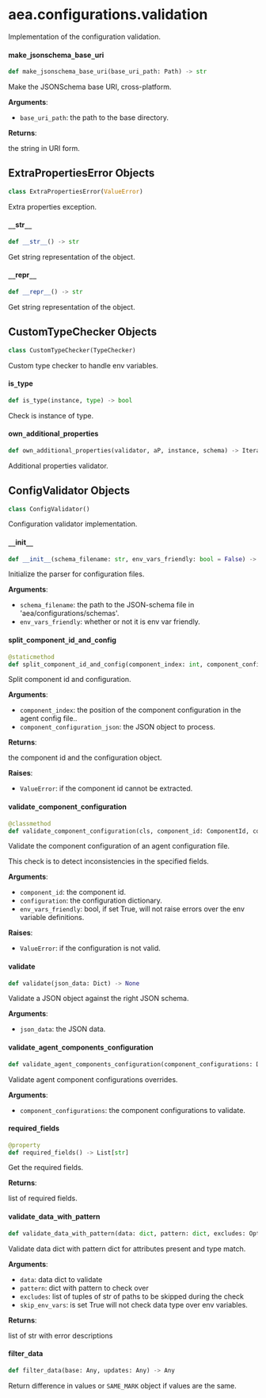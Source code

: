 <a id="aea.configurations.validation"></a>

# aea.configurations.validation

Implementation of the configuration validation.

<a id="aea.configurations.validation.make_jsonschema_base_uri"></a>

#### make`_`jsonschema`_`base`_`uri

```python
def make_jsonschema_base_uri(base_uri_path: Path) -> str
```

Make the JSONSchema base URI, cross-platform.

**Arguments**:

- `base_uri_path`: the path to the base directory.

**Returns**:

the string in URI form.

<a id="aea.configurations.validation.ExtraPropertiesError"></a>

## ExtraPropertiesError Objects

```python
class ExtraPropertiesError(ValueError)
```

Extra properties exception.

<a id="aea.configurations.validation.ExtraPropertiesError.__str__"></a>

#### `__`str`__`

```python
def __str__() -> str
```

Get string representation of the object.

<a id="aea.configurations.validation.ExtraPropertiesError.__repr__"></a>

#### `__`repr`__`

```python
def __repr__() -> str
```

Get string representation of the object.

<a id="aea.configurations.validation.CustomTypeChecker"></a>

## CustomTypeChecker Objects

```python
class CustomTypeChecker(TypeChecker)
```

Custom type checker to handle env variables.

<a id="aea.configurations.validation.CustomTypeChecker.is_type"></a>

#### is`_`type

```python
def is_type(instance, type) -> bool
```

Check is instance of type.

<a id="aea.configurations.validation.own_additional_properties"></a>

#### own`_`additional`_`properties

```python
def own_additional_properties(validator, aP, instance, schema) -> Iterator
```

Additional properties validator.

<a id="aea.configurations.validation.ConfigValidator"></a>

## ConfigValidator Objects

```python
class ConfigValidator()
```

Configuration validator implementation.

<a id="aea.configurations.validation.ConfigValidator.__init__"></a>

#### `__`init`__`

```python
def __init__(schema_filename: str, env_vars_friendly: bool = False) -> None
```

Initialize the parser for configuration files.

**Arguments**:

- `schema_filename`: the path to the JSON-schema file in 'aea/configurations/schemas'.
- `env_vars_friendly`: whether or not it is env var friendly.

<a id="aea.configurations.validation.ConfigValidator.split_component_id_and_config"></a>

#### split`_`component`_`id`_`and`_`config

```python
@staticmethod
def split_component_id_and_config(component_index: int, component_configuration_json: Dict) -> ComponentId
```

Split component id and configuration.

**Arguments**:

- `component_index`: the position of the component configuration in the agent config file..
- `component_configuration_json`: the JSON object to process.

**Returns**:

the component id and the configuration object.

**Raises**:

- `ValueError`: if the component id cannot be extracted.

<a id="aea.configurations.validation.ConfigValidator.validate_component_configuration"></a>

#### validate`_`component`_`configuration

```python
@classmethod
def validate_component_configuration(cls, component_id: ComponentId, configuration: Dict, env_vars_friendly: bool = False) -> None
```

Validate the component configuration of an agent configuration file.

This check is to detect inconsistencies in the specified fields.

**Arguments**:


- `component_id`: the component id.
- `configuration`: the configuration dictionary.
- `env_vars_friendly`: bool, if set True, will not raise errors over the env variable definitions.

**Raises**:

- `ValueError`: if the configuration is not valid.

<a id="aea.configurations.validation.ConfigValidator.validate"></a>

#### validate

```python
def validate(json_data: Dict) -> None
```

Validate a JSON object against the right JSON schema.

**Arguments**:

- `json_data`: the JSON data.

<a id="aea.configurations.validation.ConfigValidator.validate_agent_components_configuration"></a>

#### validate`_`agent`_`components`_`configuration

```python
def validate_agent_components_configuration(component_configurations: Dict) -> None
```

Validate agent component configurations overrides.

**Arguments**:

- `component_configurations`: the component configurations to validate.

<a id="aea.configurations.validation.ConfigValidator.required_fields"></a>

#### required`_`fields

```python
@property
def required_fields() -> List[str]
```

Get the required fields.

**Returns**:

list of required fields.

<a id="aea.configurations.validation.validate_data_with_pattern"></a>

#### validate`_`data`_`with`_`pattern

```python
def validate_data_with_pattern(data: dict, pattern: dict, excludes: Optional[List[Tuple[str]]] = None, skip_env_vars: bool = False) -> List[str]
```

Validate data dict with pattern dict for attributes present and type match.

**Arguments**:


- `data`: data dict to validate
- `pattern`: dict with pattern to check over
- `excludes`: list of tuples of str of paths to be skipped during the check
- `skip_env_vars`: is set True will not check data type over env variables.

**Returns**:

list of str with error descriptions

<a id="aea.configurations.validation.filter_data"></a>

#### filter`_`data

```python
def filter_data(base: Any, updates: Any) -> Any
```

Return difference in values or `SAME_MARK` object if values are the same.

